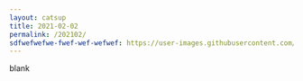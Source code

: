 ```yaml
---
layout: catsup
title: 2021-02-02
permalink: /202102/
sdfwefwefwe-fwef-wef-wefwef: https://user-images.githubusercontent.com/58059663/69397966-8c7d5400-0d2b-11ea-8b31-f2dae215c246.png
---
```


blank

